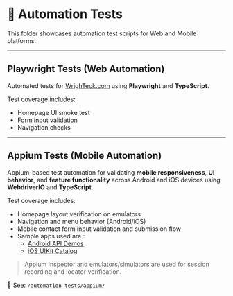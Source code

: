 # 🤖 Automation Tests

This folder showcases automation test scripts for Web and Mobile platforms.

---

## Playwright Tests (Web Automation)

Automated tests for [WrighTeck.com](https://www.wrighteck.com) using **Playwright** and **TypeScript**.

Test coverage includes:
- Homepage UI smoke test
- Form input validation
- Navigation checks

---

## Appium Tests (Mobile Automation)

Appium-based test automation for validating **mobile responsiveness**, **UI behavior**, and **feature functionality** across Android and iOS devices using **WebdriverIO** and **TypeScript**.

Test coverage includes:
- Homepage layout verification on emulators
- Navigation and menu behavior (Android/iOS)
- Mobile contact form input validation and submission flow
- Sample apps used are :
  - [Android API Demos](https://github.com/appium/android-apidemos)
  - [iOS UIKit Catalog](https://github.com/appium/ios-uicatalog)

> Appium Inspector and emulators/simulators are used for session recording and locator verification.

📁 See: [`/automation-tests/appium/`](https://github.com/WrighTeck/software-testing-portfolio/tree/main/automation-tests/appium)
